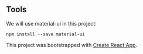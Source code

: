 ## Tools

We will use material-ui in this project:

    npm install --save material-ui

This project was bootstrapped with [Create React App](https://github.com/facebookincubator/create-react-app).

